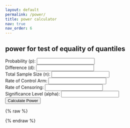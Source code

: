 ```yaml
---
layout: default
permalink: /power/
title: power calculator
nav: true
nav_order: 6
---
```


<h2>power for test of equality of quantiles</h2>

<form id="power-form">
  <label>Probability (p): <input type="number" id="prob" step="any" required></label><br>
  <label>Difference (d): <input type="number" id="diff" step="any" required></label><br>
  <label>Total Sample Size (n): <input type="number" id="sample-size" required></label><br>
  <label>Rate of Control Arm: <input type="number" id="rate-control" step="any" required></label><br>
  <label>Rate of Censoring: <input type="number" id="rate-cens" step="any" required></label><br>
  <label>Significance Level (alpha): <input type="number" id="alpha" step="any" required></label><br>
  <button type="submit">Calculate Power</button>
</form>

<p id="result"></p>

{% raw %}
<script>
  function normCDF(x) {
    return (1 - Math.erf(-x / Math.sqrt(2))) / 2;
  }

  function expo_pdf(x, lambda) {
    return lambda * Math.exp(-lambda * x);
  }

  function inverseErf(x) {
    let a = 0.147;
    let ln = Math.log(1 - x * x);
    let term1 = 2 / (Math.PI * a) + ln / 2;
    let term2 = ln / a;
    return Math.sign(x) * Math.sqrt(Math.sqrt(term1 * term1 - term2) - term1);
  }

  function normSInv(p) {
    return Math.sqrt(2) * inverseErf(2 * p - 1);
  }

  window.addEventListener("DOMContentLoaded", function () {
    document.getElementById("power-form").addEventListener("submit", function(e) {
      e.preventDefault();

      const prob = parseFloat(document.getElementById("prob").value);
      const n = parseFloat(document.getElementById("sample-size").value);
      const rateC = parseFloat(document.getElementById("rate-control").value);
      const diff = parseFloat(document.getElementById("diff").value);
      const rateCens = parseFloat(document.getElementById("rate-cens").value);
      const alpha = parseFloat(document.getElementById("alpha").value);

      const z_critical = Math.abs(normSInv(1 - alpha / 2));
      const quantC = -Math.log(1 - prob) / rateC;
      const rateE = -Math.log(1 - prob) / (quantC - diff);
      const quantE = quantC - diff;

      const phiC = rateC / (rateC + rateCens) * (Math.exp((rateC + rateCens) * quantC) - 1);
      const phiE = rateE / (rateE + rateCens) * (Math.exp((rateE + rateCens) * quantE) - 1);

      const sigma2 = Math.pow(1 - prob, 2) *
        (phiC / ((1 / 2) * expo_pdf(quantC, rateC)) +
         phiE / ((1 / 2) * expo_pdf(quantE, rateE)));

      const se = Math.sqrt(sigma2 / n);

      const power =
        1 - normCDF(z_critical - diff / se) +
            normCDF(-z_critical - diff / se);

      console.log("Power computed:", power);

      if (isNaN(power)) {
        document.getElementById("result").innerText = "Error: invalid calculation.";
      } else {
        document.getElementById("result").innerText =
          "Estimated Power: " + (power * 100).toFixed(2) + "%";
      }
    });
  });
</script>
{% endraw %}
